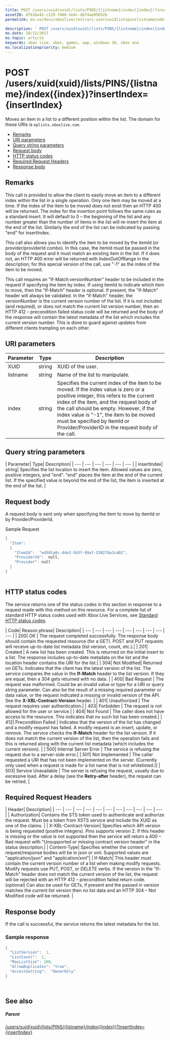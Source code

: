 ```yaml
---
title: POST /users/xuid(xuid)/lists/PINS/{listname}/index({index})?insertIndex={insertIndex}
assetID: df61be42-c229-7408-5e4c-dbf4ae95b52b
permalink: en-us/docs/xboxlive/rest/uri-usersxuidlistspinslistnameindexpost.html

description: ' POST /users/xuid(xuid)/lists/PINS/{listname}/index({index})?insertIndex={insertIndex}'
ms.date: 10/12/2017
ms.topic: article
keywords: xbox live, xbox, games, uwp, windows 10, xbox one
ms.localizationpriority: medium
---
```

# POST /users/xuid(xuid)/lists/PINS/{listname}/index({index})?insertIndex={insertIndex}
Moves an item in a list to a different position within the list. 
The domain for these URIs is `eplists.xboxlive.com`.
 
  * [Remarks](#ID4EV)
  * [URI parameters](#ID4EEB)
  * [Query string parameters](#ID4EWC)
  * [Request body](#ID4EVD)
  * [HTTP status codes](#ID4EEE)
  * [Required Request Headers](#ID4E1BAC)
  * [Response body](#ID4EQDAC)
 
<a id="ID4EV"></a>

 
## Remarks 
 
This call is provided to allow the client to easily move an item to a different index within the list in a single operation. Only one item may be moved at a time. If the index of the item to be moved does not exist then an HTTP 400 will be returned. The index for the insertion point follows the same rules as a standard insert. It will default to 0 – the beginning of the list and any number greater than the number of items in the list will re-insert the item at the end of the list. Similarly the end of the list can be indicated by passing "end" for insertIndex. 
 
This call also allows you to identify the item to be moved by the itemId (or provider/providerId combo). In this case, the itemId must be passed in the body of the request and it must match an existing item in the list. If it does not, an HTTP 400 error will be returned with IndexOutOfRange in the description; for this special version of the call, use "-1" as the index of the item to be moved. 
 
This call requires an "If-Match:versionNumber" header to be included in the request if specifying the item by index. If using itemId to indicate which item to move, then the "If-Match" header is optional. If present, the "If-Match" header will always be validated. In the "if-Match" header, the versionNumber is the current version number of the list. If it is not included (and required), or does not match the current list version number, then an HTTP 412 – precondition failed status code will be returned and the body of the response will contain the latest metadata of the list which includes the current version number. This is done to guard against updates from different clients trampling on each other. 
  
<a id="ID4EEB"></a>

 
## URI parameters 
 
| Parameter| Type| Description| 
| --- | --- | --- | 
| XUID| string| XUID of the user.| 
| listname| string| Name of the list to manipulate.| 
| index| string| Specifies the current index of the item to be moved. If the index value is zero or a positive integer, this refers to the current index of the item, and the request body of the call should be empty. However, if the index value is "-1", the item to be moved must be specified by ItemId or Provider/ProviderID in the request body of the call.| 
  
<a id="ID4EWC"></a>

 
## Query string parameters 
 
| Parameter| Type| Description| 
| --- | --- | --- | --- | --- | --- | 
| insertIndex| string| Specifies the list location to insert the item. Allowed values are zero, positive integers, and "end". "end" places the item at the end of the current list. If the specified value is beyond the end of the list, the item is inserted at the end of the list. | 
  
<a id="ID4EVD"></a>

 
## Request body 
 
A request body is sent only when specifying the item to move by itemId or by Provider/ProviderId.
 
<a id="ID4E6D"></a>

  
Sample Request 

```cpp
{
  "Item":
  {
    "ItemId":  "ed591a0c-dde3-563f-99af-530278a3c402",
    "ProviderId":  null,
    "Provider": null
  }
}
    
```

  
<a id="ID4EEE"></a>

 
## HTTP status codes 
 
The service returns one of the status codes in this section in response to a request made with this method on this resource. For a complete list of standard HTTP status codes used with Xbox Live Services, see [Standard HTTP status codes](../../additional/httpstatuscodes.md).
 
| Code| Reason phrase| Description| 
| --- | --- | --- | --- | --- | --- | --- | --- | --- | 
| 200| OK | The request completed successfully. The response body should contain the requested resource (for a GET). POST and PUT requests will receive up-to-date list metadata (list version, count, etc.).| 
| 201| Created | A new list has been created. This is returned on the initial insert to a list. The response includes up-to-date metadata on the list and the location header contains the URI for the list.| 
| 304| Not Modified| Returned on GETs. Indicates that the client has the latest version of the list. The service compares the value in the <b>If-Match</b> header to the list version. If they are equal, then a 304 gets returned with no data. | 
| 400| Bad Request | The request was malformed. Could be an invalid value or type for a URI or query string parameter. Can also be the result of a missing required parameter or data value, or the request indicated a missing or invalid version of the API. See the <b>X-XBL-Contract-Version</b> header. | 
| 401| Unauthorized | The request requires user authentication.| 
| 403| Forbidden | The request is not allowed for the user or service.| 
| 404| Not Found | The caller does not have access to the resource. This indicates that no such list has been created.| 
| 412| Precondition Failed | Indicates that the version of the list has changed and a modify request has failed. A modify request is an insert, update, or remove. The service checks the <b>If-Match</b> header for the list version. If it does not match the current version of the list, then the operation fails and this is returned along with the current list metadata (which includes the current version). | 
| 500| Internal Server Error | The service is refusing the request due to a server-side error.| 
| 501| Not Implemented | The caller requested a URI that has not been implemented on the server. (Currently only used when a request is made for a list name that is not whitelisted.)| 
| 503| Service Unavailable | The server is refusing the request, usually due to excessive load. After a delay (see the <b>Retry-after</b> header), the request can be retried. | 
  
<a id="ID4E1BAC"></a>

 
## Required Request Headers
 
| Header| Description| 
| --- | --- | --- | --- | --- | --- | --- | --- | --- | --- | --- | 
| Authorization| Contains the STS token used to authenticate and authorize the request. Must be a token from XSTS service and include the XUID as one of the claims. | 
| X-XBL-Contract-Version| Specifies which API version is being requested (positive integers). Pins supports version 2. If this header is missing or the value is not supported then the service will return a 400 – Bad request with "Unsupported or missing contract version header" in the status description.| 
| Content-Type| Specifies whether the content of request/response bodies will be in json or xml. Supported values are "application/json" and "application/xml"| 
| If-Match| This header must contain the current version number of a list when making modify requests. Modify requests use PUT, POST, or DELETE verbs. If the version in the "If-Match" header does not match the current version of the list, the request will be rejected with an HTTP 412 – precondition failed return code. (optional) Can also be used for GETs, if present and the passed in version matches the current list version then no list data and an HTTP 304 – Not Modified code will be returned. | 
  
<a id="ID4EQDAC"></a>

 
## Response body 
 
If the call is successful, the service returns the latest metadata for the list. 
 
<a id="ID4E1DAC"></a>

 
### Sample response 
 

```cpp
{ 
  "ListVersion":  1,
  "ListCount":  1,
  "MaxListSize": 200,
  "AllowDuplicates": "true",
  "AccessSetting":  "OwnerOnly"
}

      
```

   
<a id="ID4EIEAC"></a>

 
## See also
 
<a id="ID4EKEAC"></a>

 
##### Parent 

[/users/xuid(xuid)/lists/PINS/{listname}/index({index})?insertIndex={insertIndex}](uri-usersxuidlistspinslistnameindex.md)

   